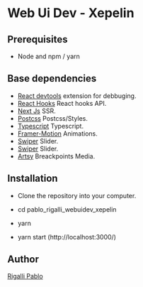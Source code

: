 # Web Ui Dev - Xepelin



## Prerequisites

- Node and npm / yarn

## Base dependencies

- [React devtools](https://chrome.google.com/webstore/detail/react-developer-tools/) extension for debbuging.
- [React Hooks](https://reactjs.org/docs/hooks-reference.html) React hooks API.
- [Next Js](https://nextjs.org/) SSR.
- [Postcss](https://postcss.org/) Postcss/Styles.
- [Typescript](https://www.typescriptlang.org/) Typescript.
- [Framer-Motion](https://www.framer.com/docs/) Animations.
- [Swiper](https://swiperjs.com/react) Slider.
- [Swiper](https://swiperjs.com/react) Slider.
- [Artsy](https://github.com/artsy/fresnel) Breackpoints Media.


## Installation

- Clone the repository into your computer.

- cd pablo_rigalli_webuidev_xepelin

- yarn 

- yarn start (http://localhost:3000/) 


## Author

[Rigalli Pablo](https://www.linkedin.com/in/pablo-rigalli-376a04189/)
